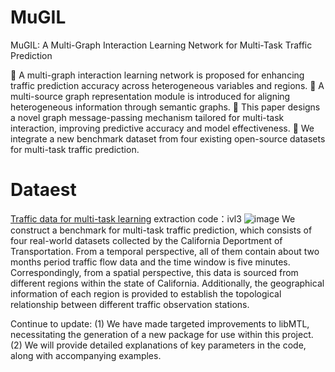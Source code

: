 # MuGIL
MuGIL: A Multi-Graph Interaction Learning Network for Multi-Task Traffic Prediction

 A multi-graph interaction learning network is proposed for enhancing traffic prediction accuracy across heterogeneous variables and regions.
 A multi-source graph representation module is introduced for aligning heterogeneous information through semantic graphs.
 This paper designs a novel graph message-passing mechanism tailored for multi-task interaction, improving predictive accuracy and model effectiveness.
 We integrate a new benchmark dataset from four existing open-source datasets for multi-task traffic prediction.

# Dataest
[Traffic data for multi-task learning](https://pan.baidu.com/s/1GNhLw8NyJJSmTy5ds3FpZA?pwd=ivl3)
extraction code：ivl3
![image](https://github.com/trafficpre/MuGIL/assets/65816926/a9779bf9-cd67-4c13-989c-fd2ae5c0620f)
We construct a benchmark for multi-task traffic prediction, which consists of four real-world datasets collected by the California Deportment of Transportation. From a temporal perspective, all of them contain about two months period traffic flow data and the time window is five minutes. Correspondingly, from a spatial perspective, this data is sourced from different regions within the state of California. Additionally, the geographical information of each region is provided to establish the topological relationship between different traffic observation stations.

Continue to update:
(1) We have made targeted improvements to libMTL, necessitating the generation of a new package for use within this project.
(2) We will provide detailed explanations of key parameters in the code, along with accompanying examples.
